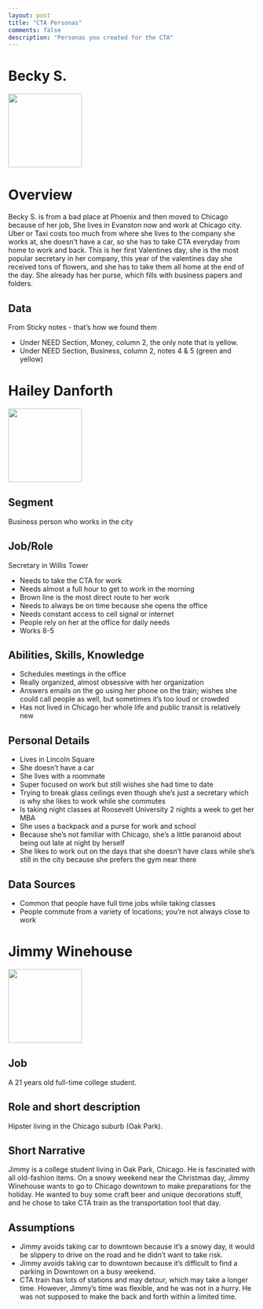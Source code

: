 ```yaml
---
layout: post
title: "CTA Personas"
comments: false
description: "Personas you created for the CTA"
---
```


# Becky S.
<img src="{{site.baseurl}}/assets/images/beckys.jpg" height="150">

# Overview
Becky S. is from a bad place at Phoenix and then moved to Chicago because of her job, She lives in Evanston now and work at Chicago city. Uber or Taxi costs too much from where she lives to the company she works at, she doesn’t have a car, so she has to take CTA everyday from home to work and back. This is her first Valentines day, she is the most popular secretary in her company, this year of the valentines day she received tons of flowers, and she has to take them all home at the end of the day. She already has her purse, which fills with business papers and folders.

## Data
From Sticky notes - that’s how we found them

* Under NEED Section, Money, column 2, the only note that is yellow.
* Under NEED Section, Business, column 2, notes 4 & 5 (green and yellow)

# Hailey Danforth
<img src="{{site.baseurl}}/assets/images/haileyd.jpg" height="150">
## Segment
Business person who works in the city## Job/Role
Secretary in Willis Tower
* Needs to take the CTA for work* Needs almost a full hour to get to work in the morning* Brown line is the most direct route to her work* Needs to always be on time because she opens the office * Needs constant access to cell signal or internet* People rely on her at the office for daily needs* Works 8-5## Abilities, Skills, Knowledge* Schedules meetings in the office* Really organized, almost obsessive with her organization* Answers emails on the go using her phone on the train; wishes she could call people as well, but sometimes it’s too loud or crowded * Has not lived in Chicago her whole life and public transit is relatively new## Personal Details* Lives in Lincoln Square* She doesn’t have a car* She lives with a roommate* Super focused on work but still wishes she had time to date* Trying to break glass ceilings even though she’s just a secretary which is why she likes to work while she commutes* Is taking night classes at Roosevelt University 2 nights a week to get her MBA* She uses a backpack and a purse for work and school* Because she’s not familiar with Chicago, she’s a little paranoid about being out late at night by herself* She likes to work out on the days that she doesn’t have class while she’s still in the city because she prefers the gym near there## Data Sources* Common that people have full time jobs while taking classes* People commute from a variety of locations; you’re not always close to work

# Jimmy Winehouse
<img src="{{site.baseurl}}/assets/images/jimmyw.jpg" height="150">

## Job
A 21 years old full-time college student.

## Role and short description
Hipster living in the Chicago suburb (Oak Park). 

## Short Narrative
Jimmy is a college student living in Oak Park, Chicago. He is fascinated with all old-fashion items. On a snowy weekend near the Christmas day, Jimmy Winehouse wants to go to Chicago downtown to make preparations for the holiday. He wanted to buy some craft beer and unique decorations stuff, and he chose to take CTA train as the transportation tool that day.

## Assumptions

* Jimmy avoids taking car to downtown because it’s a snowy day, it would be slippery to drive on the road and he didn’t want to take risk.
* Jimmy avoids taking car to downtown because it’s difficult to find a parking in Downtown on a busy weekend.
* CTA train has lots of stations and may detour, which may take a longer time. However, Jimmy’s time was flexible, and he was not in a hurry. He was not supposed to make the back and forth within a limited time.


